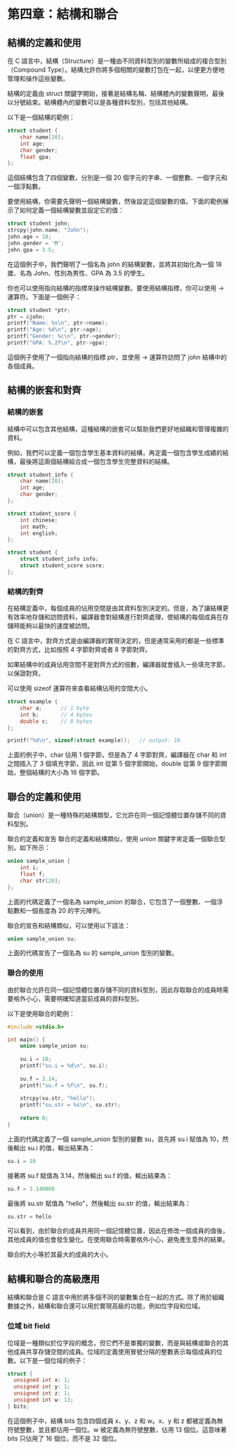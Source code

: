 # 第四章：結構和聯合

## 結構的定義和使用

在 C 語言中，結構（Structure）是一種由不同資料型別的變數所組成的複合型別（Compound Type）。結構允許你將多個相關的變數打包在一起，以便更方便地管理和操作這些變數。

結構的定義由 struct 關鍵字開始，接著是結構名稱、結構體內的變數聲明，最後以分號結束。結構體內的變數可以是各種資料型別，包括其他結構。

以下是一個結構的範例：

```c
struct student {
    char name[20];
    int age;
    char gender;
    float gpa;
};
```

這個結構包含了四個變數，分別是一個 20 個字元的字串、一個整數、一個字元和一個浮點數。

要使用結構，你需要先聲明一個結構變數，然後設定這個變數的值。下面的範例展示了如何定義一個結構變數並設定它的值：

```c
struct student john;
strcpy(john.name, "John");
john.age = 18;
john.gender = 'M';
john.gpa = 3.5;
```

在這個例子中，我們聲明了一個名為 john 的結構變數，並將其初始化為一個 18 歲、名為 John、性別為男性、GPA 為 3.5 的學生。

你也可以使用指向結構的指標來操作結構變數。要使用結構指標，你可以使用 -> 運算符。下面是一個例子：

```c
struct student *ptr;
ptr = &john;
printf("Name: %s\n", ptr->name);
printf("Age: %d\n", ptr->age);
printf("Gender: %c\n", ptr->gender);
printf("GPA: %.2f\n", ptr->gpa);
```


這個例子使用了一個指向結構的指標 ptr，並使用 -> 運算符訪問了 john 結構中的各個成員。


## 結構的嵌套和對齊

### 結構的嵌套
結構中可以包含其他結構，這種結構的嵌套可以幫助我們更好地組織和管理複雜的資料。

例如，我們可以定義一個包含學生基本資料的結構，再定義一個包含學生成績的結構，最後將這兩個結構組合成一個包含學生完整資料的結構。

```c
struct student_info {
    char name[20];
    int age;
    char gender;
};

struct student_score {
    int chinese;
    int math;
    int english;
};

struct student {
    struct student_info info;
    struct student_score score;
};
```

### 結構的對齊

在結構定義中，每個成員的佔用空間是由其資料型別決定的。但是，為了讓結構更有效率地存儲和訪問資料，編譯器會對結構進行對齊處理，使結構的每個成員在存儲時能夠以最快的速度被訪問。

在 C 語言中，對齊方式是由編譯器的實現決定的，但是通常采用的都是一些標準的對齊方式，比如按照 4 字節對齊或者 8 字節對齊。

如果結構中的成員佔用空間不是對齊方式的倍數，編譯器就會插入一些填充字節，以保證對齊。

可以使用 sizeof 運算符來查看結構佔用的空間大小。

```c
struct example {
    char a;      // 1 byte
    int b;       // 4 bytes
    double c;    // 8 bytes
};

printf("%d\n", sizeof(struct example));   // output: 16
```

上面的例子中，char 佔用 1 個字節，但是為了 4 字節對齊，編譯器在 char 和 int 之間插入了 3 個填充字節，因此 int 從第 5 個字節開始，double 從第 9 個字節開始，整個結構的大小為 16 個字節。

## 聯合的定義和使用

聯合（union）是一種特殊的結構類型，它允許在同一個記憶體位置存儲不同的資料型別。

聯合的定義和宣告
聯合的定義和結構類似，使用 union 關鍵字來定義一個聯合型別，如下所示：

```cpp
union sample_union {
    int i;
    float f;
    char str[20];
};
```

上面的代碼定義了一個名為 sample_union 的聯合，它包含了一個整數、一個浮點數和一個長度為 20 的字元陣列。

聯合的宣告和結構類似，可以使用以下語法：

```cpp
union sample_union su;
```

上面的代碼宣告了一個名為 su 的 sample_union 型別的變數。

### 聯合的使用

由於聯合允許在同一個記憶體位置存儲不同的資料型別，因此存取聯合的成員時需要格外小心，需要明確知道當前成員的資料型別。

以下是使用聯合的範例：

```cpp
#include <stdio.h>

int main() {
    union sample_union su;
    
    su.i = 10;
    printf("su.i = %d\n", su.i);
    
    su.f = 3.14;
    printf("su.f = %f\n", su.f);
    
    strcpy(su.str, "hello");
    printf("su.str = %s\n", su.str);
    
    return 0;
}
```

上面的代碼定義了一個 sample_union 型別的變數 su，首先將 su.i 賦值為 10，然後輸出 su.i 的值，輸出結果為：

```cpp
su.i = 10
```

接著將 su.f 賦值為 3.14，然後輸出 su.f 的值，輸出結果為：

```cpp
su.f = 3.140000
```

最後將 su.str 賦值為 "hello"，然後輸出 su.str 的值，輸出結果為：

```cpp
su.str = hello
```

可以看到，由於聯合的成員共用同一個記憶體位置，因此在修改一個成員的值後，其他成員的值也會發生變化。在使用聯合時需要格外小心，避免產生意外的結果。

聯合的大小等於其最大的成員的大小。

## 結構和聯合的高級應用

結構和聯合是 C 語言中用於將多個不同的變數集合在一起的方式。除了用於組織數據之外，結構和聯合還可以用於實現高級的功能，例如位字段和位域。

### 位域 bit field

位域是一種類似於位字段的概念，但它們不是單獨的變數，而是與結構或聯合的其他成員共享存儲空間的成員。位域的定義使用冒號分隔的整數表示每個成員的位數。以下是一個位域的例子：

```c
struct {
  unsigned int x: 1;
  unsigned int y: 1;
  unsigned int z: 1;
  unsigned int w: 13;
} bits;
```

在這個例子中，結構 bits 包含四個成員 x、y、z 和 w。x、y 和 z 都被定義為無符號整數，並且都佔用一個位。w 被定義為無符號整數，佔用 13 個位。這意味著 bits 只佔用了 16 個位，而不是 32 個位。

